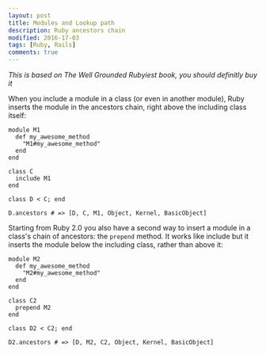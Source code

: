 ```yaml
---
layout: post
title: Modules and Lookup path
description: Ruby ancestors chain
modified: 2016-17-03
tags: [Ruby, Rails]
comments: true
---
```


*This is based on The Well Grounded Rubyiest book, you should definitly buy it*

When you include a module in a class (or even in another module), Ruby inserts the module in the ancestors chain, right above the including class itself:

    module M1
      def my_awesome_method
        "M1#my_awesome_method"
      end
    end

    class C
      include M1
    end

    class D < C; end

    D.ancestors # => [D, C, M1, Object, Kernel, BasicObject]

Starting from Ruby 2.0 you also have a second way to insert a module in a class's chain of ancestors: the `prepend` method. It works like include but it inserts the module below the including class, rather than above it:

    module M2
      def my_awesome_method
        "M2#my_awesome_method"
      end
    end

    class C2
      prepend M2
    end

    class D2 < C2; end

    D2.ancestors # => [D, M2, C2, Object, Kernel, BasicObject]